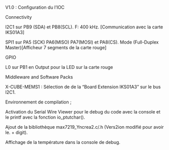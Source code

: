 V1.0 : Configuration du l’IOC 

Connectivity  

I2C1 sur PB9 (SDA) et PB8(SCL). F: 400 kHz. [Communication avec la carte IKS01A3] 

 SPI1 sur PA5 (SCK) PA6(MISO) PA7(MOSI) et PA8(CS).  Mode (Full-Duplex Master)[Afficheur 7 segments de la carte rouge] 

GPIO 

L0 sur PB1 en Output pour la LED sur la carte rouge 

Middleware and Software Packs 

X-CUBE-MEMS1 : Sélection de de la “Board Extension IKS01A3” sur le bus I2C1. 

 

Environnement de compilation ; 

Activation du Serial Wire Viewer pour le debug du code avec la console et le printf avec la fonction io_ptutchar(). 

 

Ajout de la bibliothèque max7219_Yncrea2.c/.h (Vers2ion modifié pour avoir le. + digit). 

 

Affichage de la température dans la console de debug. 
